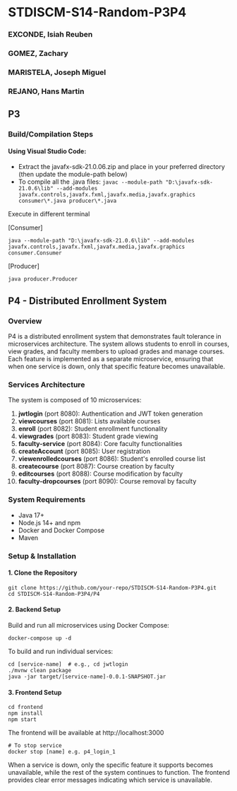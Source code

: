 # STDISCM-S14-Random-P3P4
### EXCONDE, Isiah Reuben
### GOMEZ, Zachary
### MARISTELA, Joseph Miguel 
### REJANO, Hans Martin

## P3
### Build/Compilation Steps
#### Using Visual Studio Code:
- Extract the javafx-sdk-21.0.06.zip and place in your preferred directory (then update the module-path below)
- To compile all the .java files:
```javac --module-path "D:\javafx-sdk-21.0.6\lib" --add-modules javafx.controls,javafx.fxml,javafx.media,javafx.graphics  consumer\*.java producer\*.java```

Execute in different terminal

[Consumer]

```java --module-path "D:\javafx-sdk-21.0.6\lib" --add-modules javafx.controls,javafx.fxml,javafx.media,javafx.graphics consumer.Consumer```

[Producer]

```java producer.Producer```

## P4 - Distributed Enrollment System
### Overview
P4 is a distributed enrollment system that demonstrates fault tolerance in microservices architecture. The system allows students to enroll in courses, view grades, and faculty members to upload grades and manage courses. Each feature is implemented as a separate microservice, ensuring that when one service is down, only that specific feature becomes unavailable.

### Services Architecture
The system is composed of 10 microservices:
1. **jwtlogin** (port 8080): Authentication and JWT token generation
2. **viewcourses** (port 8081): Lists available courses
3. **enroll** (port 8082): Student enrollment functionality
4. **viewgrades** (port 8083): Student grade viewing
5. **faculty-service** (port 8084): Core faculty functionalities
6. **createAccount** (port 8085): User registration
7. **viewenrolledcourses** (port 8086): Student's enrolled course list
8. **createcourse** (port 8087): Course creation by faculty
9. **editcourses** (port 8088): Course modification by faculty
10. **faculty-dropcourses** (port 8090): Course removal by faculty

### System Requirements
- Java 17+
- Node.js 14+ and npm
- Docker and Docker Compose
- Maven

### Setup & Installation
#### 1. Clone the Repository
```
git clone https://github.com/your-repo/STDISCM-S14-Random-P3P4.git
cd STDISCM-S14-Random-P3P4/P4
```

#### 2. Backend Setup
Build and run all microservices using Docker Compose:
```
docker-compose up -d
```

To build and run individual services:
```
cd [service-name]  # e.g., cd jwtlogin
./mvnw clean package
java -jar target/[service-name]-0.0.1-SNAPSHOT.jar
```

#### 3. Frontend Setup
```
cd frontend
npm install
npm start
```
The frontend will be available at http://localhost:3000

```
# To stop service
docker stop [name] e.g. p4_login_1

```

When a service is down, only the specific feature it supports becomes unavailable, while the rest of the system continues to function. The frontend provides clear error messages indicating which service is unavailable.